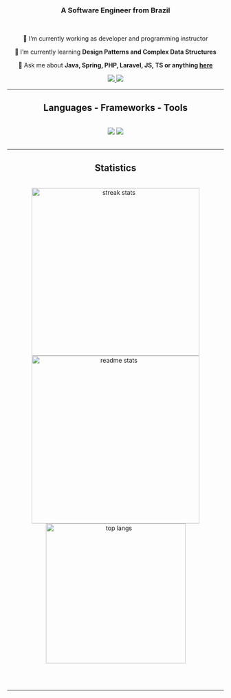 <h3 align="center">A Software Engineer from Brazil</h3>

<br/>

<div align="center">
 
 🔭 I’m currently working as developer and programming instructor
 
 🌱 I’m currently learning **Design Patterns and Complex Data Structures**

💬 Ask me about **Java, Spring, PHP, Laravel, JS, TS or anything [here](https://github.com/jhyago/jhyago/issues)**

 </div>
 
<div align="center"> 
  <a href="mailto:jaquesoantunes@gmail.com">
    <img src="https://img.shields.io/badge/Gmail-333333?style=for-the-badge&logo=gmail&logoColor=red" />
  </a>
  <a href="https://www.linkedin.com/in/jaques-antunes/" target="_blank">
    <img src="https://img.shields.io/badge/LinkedIn-0077B5?style=for-the-badge&logo=linkedin&logoColor=white" target="_blank" />
  </a>
</div>

 <hr/>
 
<h2 align="center">Languages - Frameworks - Tools</h2>
<br/>
<div align="center">
  <img src="https://skillicons.dev/icons?i=html,css,react,bootstrap,tailwind,figma" />
  <img src="https://skillicons.dev/icons?i=java,spring,cs,dotnet,php,laravel,javascript,nodejs,docker,git,mysql,postgresql" /><br>
</div>

<br/>
<hr/>

<h2 align="center">Statistics</h2>
<br>
<div align=center>
  <img width=390 src="https://streak-stats.demolab.com/?user=jhyago&count_private=true&theme=react&border_radius=10" alt="streak stats"/>
  <img width=390 src="https://github-readme-stats.vercel.app/api?username=jhyago&count_private=true&show_icons=true&theme=react&rank_icon=github&border_radius=10" alt="readme stats" />
  <br/>
  <img width=325 align="center" src="https://github-readme-stats.vercel.app/api/top-langs/?username=jhyago&hide=HTML&langs_count=8&layout=compact&theme=react&border_radius=10&size_weight=0.5&count_weight=0.5&exclude_repo=github-readme-stats" alt="top langs" />
</div>

<br/><br/>

<hr/>
